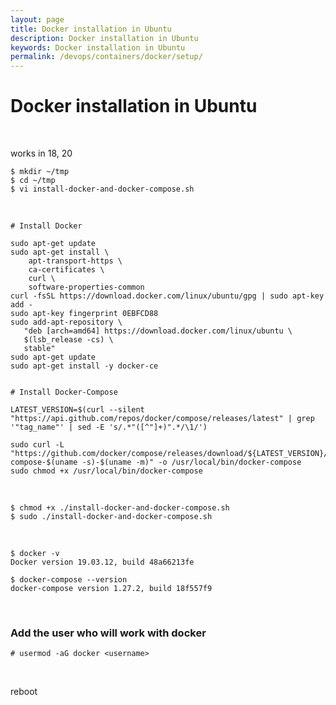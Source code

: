 ```yaml
---
layout: page
title: Docker installation in Ubuntu
description: Docker installation in Ubuntu
keywords: Docker installation in Ubuntu
permalink: /devops/containers/docker/setup/
---
```


# Docker installation in Ubuntu

<br/>

works in 18, 20

```
$ mkdir ~/tmp
$ cd ~/tmp
$ vi install-docker-and-docker-compose.sh

```

<br/>

```
# Install Docker

sudo apt-get update
sudo apt-get install \
    apt-transport-https \
    ca-certificates \
    curl \
    software-properties-common
curl -fsSL https://download.docker.com/linux/ubuntu/gpg | sudo apt-key add -
sudo apt-key fingerprint 0EBFCD88
sudo add-apt-repository \
   "deb [arch=amd64] https://download.docker.com/linux/ubuntu \
   $(lsb_release -cs) \
   stable"
sudo apt-get update
sudo apt-get install -y docker-ce


# Install Docker-Compose

LATEST_VERSION=$(curl --silent "https://api.github.com/repos/docker/compose/releases/latest" | grep '"tag_name"' | sed -E 's/.*"([^"]+)".*/\1/')

sudo curl -L "https://github.com/docker/compose/releases/download/${LATEST_VERSION}/docker-compose-$(uname -s)-$(uname -m)" -o /usr/local/bin/docker-compose
sudo chmod +x /usr/local/bin/docker-compose
```

<br/>

    $ chmod +x ./install-docker-and-docker-compose.sh
    $ sudo ./install-docker-and-docker-compose.sh

<br/>

```
$ docker -v
Docker version 19.03.12, build 48a66213fe

$ docker-compose --version
docker-compose version 1.27.2, build 18f557f9
```

<br/>

### Add the user who will work with docker

    # usermod -aG docker <username>

<br/>

reboot
